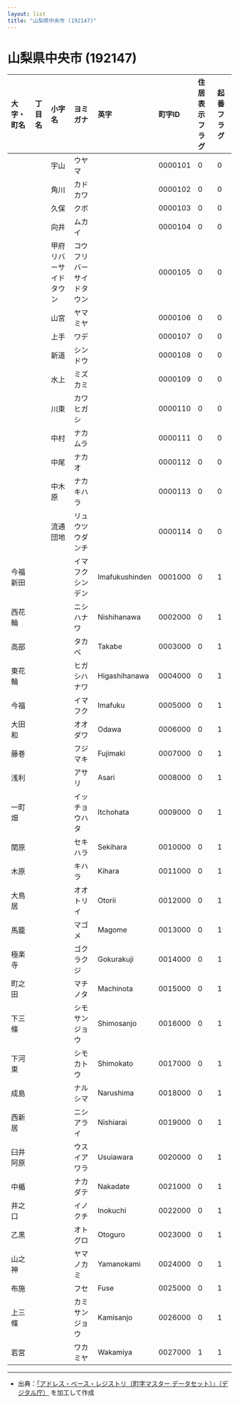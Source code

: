 ```yaml
---
layout: list
title: "山梨県中央市 (192147)"
---
```


# 山梨県中央市 (192147)

| 大字・町名 | 丁目名 | 小字名 | ヨミガナ | 英字 | 町字ID | 住居表示フラグ | 起番フラグ |
|:---|:---|:---|:---|:---|:---|:---|:---|
|  |  | 宇山 | ウヤマ |  | 0000101 | 0 | 0 |
|  |  | 角川 | カドカワ |  | 0000102 | 0 | 0 |
|  |  | 久保 | クボ |  | 0000103 | 0 | 0 |
|  |  | 向井 | ムカイ |  | 0000104 | 0 | 0 |
|  |  | 甲府リバーサイドタウン | コウフリバーサイドタウン |  | 0000105 | 0 | 0 |
|  |  | 山宮 | ヤマミヤ |  | 0000106 | 0 | 0 |
|  |  | 上手 | ワデ |  | 0000107 | 0 | 0 |
|  |  | 新道 | シンドウ |  | 0000108 | 0 | 0 |
|  |  | 水上 | ミズカミ |  | 0000109 | 0 | 0 |
|  |  | 川東 | カワヒガシ |  | 0000110 | 0 | 0 |
|  |  | 中村 | ナカムラ |  | 0000111 | 0 | 0 |
|  |  | 中尾 | ナカオ |  | 0000112 | 0 | 0 |
|  |  | 中木原 | ナカキハラ |  | 0000113 | 0 | 0 |
|  |  | 流通団地 | リュウツウダンチ |  | 0000114 | 0 | 0 |
| 今福新田 |  |  | イマフクシンデン | Imafukushinden | 0001000 | 0 | 1 |
| 西花輪 |  |  | ニシハナワ | Nishihanawa | 0002000 | 0 | 1 |
| 高部 |  |  | タカベ | Takabe | 0003000 | 0 | 1 |
| 東花輪 |  |  | ヒガシハナワ | Higashihanawa | 0004000 | 0 | 1 |
| 今福 |  |  | イマフク | Imafuku | 0005000 | 0 | 1 |
| 大田和 |  |  | オオダワ | Odawa | 0006000 | 0 | 1 |
| 藤巻 |  |  | フジマキ | Fujimaki | 0007000 | 0 | 1 |
| 浅利 |  |  | アサリ | Asari | 0008000 | 0 | 1 |
| 一町畑 |  |  | イッチョウハタ | Itchohata | 0009000 | 0 | 1 |
| 関原 |  |  | セキハラ | Sekihara | 0010000 | 0 | 1 |
| 木原 |  |  | キハラ | Kihara | 0011000 | 0 | 1 |
| 大鳥居 |  |  | オオトリイ | Otorii | 0012000 | 0 | 1 |
| 馬籠 |  |  | マゴメ | Magome | 0013000 | 0 | 1 |
| 極楽寺 |  |  | ゴクラクジ | Gokurakuji | 0014000 | 0 | 1 |
| 町之田 |  |  | マチノタ | Machinota | 0015000 | 0 | 1 |
| 下三條 |  |  | シモサンジョウ | Shimosanjo | 0016000 | 0 | 1 |
| 下河東 |  |  | シモカトウ | Shimokato | 0017000 | 0 | 1 |
| 成島 |  |  | ナルシマ | Narushima | 0018000 | 0 | 1 |
| 西新居 |  |  | ニシアライ | Nishiarai | 0019000 | 0 | 1 |
| 臼井阿原 |  |  | ウスイアワラ | Usuiawara | 0020000 | 0 | 1 |
| 中楯 |  |  | ナカダテ | Nakadate | 0021000 | 0 | 1 |
| 井之口 |  |  | イノクチ | Inokuchi | 0022000 | 0 | 1 |
| 乙黒 |  |  | オトグロ | Otoguro | 0023000 | 0 | 1 |
| 山之神 |  |  | ヤマノカミ | Yamanokami | 0024000 | 0 | 1 |
| 布施 |  |  | フセ | Fuse | 0025000 | 0 | 1 |
| 上三條 |  |  | カミサンジョウ | Kamisanjo | 0026000 | 0 | 1 |
| 若宮 |  |  | ワカミヤ | Wakamiya | 0027000 | 1 | 1 |

---

- 出典：[「アドレス・ベース・レジストリ（町字マスター データセット）』（デジタル庁）](https://www.digital.go.jp/policies/base_registry_address/) を加工して作成